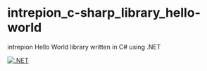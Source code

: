 # intrepion_c-sharp_library_hello-world
intrepion Hello World library written in C# using .NET

[![.NET](https://github.com/intrepion/intrepion_c-sharp_library_hello-world/actions/workflows/dotnet.yml/badge.svg?branch=mstest)](https://github.com/intrepion/intrepion_c-sharp_library_hello-world/actions/workflows/dotnet.yml)
